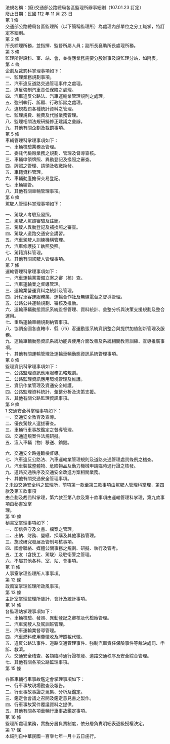 法規名稱：(廢)交通部公路總局各區監理所辦事細則（107.01.23 訂定）  
廢止日期：民國 112 年 11 月 23 日  
第 1 條  
交通部公路總局各區監理所（以下簡稱監理所）為處理內部單位之分工職掌，特訂定本細則。  
第 2 條  
所長綜理所務，並指揮、監督所屬人員；副所長襄助所長處理所務。  
第 3 條  
監理所得設科、室、站、會，並得應業務需要分股辦事及設監理分站，如附表。  
第 4 條  
企劃及裁罰科掌理事項如下：  
一、監理業務規劃事項。  
二、汽車違反道路交通管理事件之處理。  
三、違反強制汽車責任保險之處理。  
四、汽車違反公路法、汽車運輸業管理規則之處理。  
五、強制執行、訴願、行政訴訟之處理。  
六、違規裁罰各種統計資料之管理。  
七、監理規費、稅費及代辦業務管理。  
八、監理相關法規研擬修正建議之彙辦。  
九、其他有關企劃及裁罰事項。  
第 5 條  
車輛管理科掌理事項如下：  
一、車輛檢驗業務及管理。  
二、委託代檢廠業務之規劃、管理及督導查核。  
三、車輛申領牌照、異動登記及換照之審查。  
四、牌照之管理、請領及收繳換發。  
五、車籍資料管理。  
六、車輛動產擔保交易登記。  
七、車輛編管。  
八、其他有關車輛管理事項。  
第 6 條  
駕駛人管理科掌理事項如下：  


一、駕駛人考驗及發照。  
二、駕駛人駕照審驗及註銷。  
三、駕駛人異動登記及補換照之審查。  
四、駕駛人道路交通安全講習。  
五、汽車駕駛人訓練機構管理。  
六、汽車修護技工執照發照。  
七、駕籍資料管理。  
八、其他有關駕駛人管理事項。  
第 7 條  
運輸管理科掌理事項如下：  
一、汽車運輸業籌備立案之審（核）查。  
二、汽車運輸業之督導管理。  
三、運輸業營運資料之統計及管理。  
四、計程車客運服務業、運輸合作社及無線電台之督導管理。  
五、公路公共運輸規劃、審核及推動。  
六、運輸車輛動態資訊系統監督管理、資料統計、彙整分析與決策支援規劃及整合運用。  
七、重點運輸車輛規劃納管事項。  
八、協調全國各直轄市、縣（市）客運動態系統資訊整合與提供加值創新管理及服務。  
九、運輸車輛動態資訊系統功能與使用介面改善及系統相關教育訓練、宣導推廣事項。  
十、其他有關運輸管理及運輸車輛動態資訊系統管理事項。  
第 8 條  
監理資訊科掌理事項如下：  
一、公路監理資訊應用服務策略規劃。  
二、公路監理資訊應用環境管理及維護。  
三、資訊作業管理及資通安全維護。  
四、公路監理資料統計、彙整分析及決策支援。  
五、其他有關公路監理資訊事項。  
第 9 條  
1 交通安全科掌理事項如下：  
一、交通安全教育及宣導。  
二、優良駕駛人選拔審查。  
三、車輛行車事故鑑定之督導管理。  
四、交通違規案件法規研擬。  
五、沒入車輛（物）移送、銷毀。  


六、交通安全路邊臨檢督導。  
七、汽車違反公路法、汽車運輸業管理規則及道路交通管理處罰條例之稽查。  
八、汽車裝載整體物、危險物品及動力機械申請臨時通行證之核發。  
九、道路交通秩序及交通安全改進方案相關業務。  
十、其他有關交通安全管理事項。  
2 未設交通安全科之監理所，前項第一款至第三款事項由駕駛人管理科掌理，第四款及第五款事項  
由企劃及裁罰科掌理，第六款至第八款及第十款事項由運輸管理科掌理，第九款事項由秘書室掌  
理。  
第 10 條  
秘書室掌理事項如下：  
一、印信典守及文書、檔案之管理。  
二、出納、財務、營繕、採購及其他事務管理。  
三、施政研究發展及管制考核事項。  
四、國會聯絡、媒體公關事務之規劃、研擬、執行及管考。  
五、工友（含技工、駕駛）及駐衛警之管理。  
六、不屬其他各科、室、站、會事項。  
第 11 條  
人事室掌理監理所人事事項。  
第 12 條  
政風室掌理監理所政風事項。  
第 13 條  
主計室掌理監理所歲計、會計及統計事項。  
第 14 條  
各監理站掌理事項如下：  
一、車輛檢驗、發照、異動登記之審核及代檢廠管理。  
二、汽車駕駛人及駕訓班管理。  
三、汽車運輸業督導管理。  
四、汽車燃料使用費徵收及牌照稅代徵。  
五、違反公路法事件、道路交通管理事件、強制汽車責任保險事件等裁決處罰、申訴、救濟。  
六、交通安全稽查、各類臨時通行證核發、道路交通秩序及安全綜合管理。  
七、其他有關各項公路監理事項。  
第 15 條  


各區車輛行車事故鑑定會掌理事項如下：  
一、行車事故現場勘查及報告。  
二、行車事故事證之蒐集、分析及鑑定。  
三、鑑定會會議之召開及鑑定意見書之製作。  
四、行車事故案件覆議資料之提供。  
五、其他有關各項車輛行車事故鑑定事項。  
第 16 條  
監理所處理業務，實施分層負責制度，依分層負責明細表逐級授權決定。  
第 17 條  
本細則自中華民國一百零七年一月十五日施行。  


